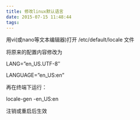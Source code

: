 ```yaml
---
title: 修改linux默认语言
date: 2015-07-15 11:48:44
tags:  
---
```

用vi(或nano等文本编辑器)打开 /etc/default/locale 文件

将原来的配置内容修改为

LANG=”en_US.UTF-8″

LANGUAGE=”en_US:en”

再在终端下运行：

locale-gen -en_US:en

注销或重启后生效
